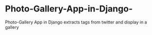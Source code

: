 # Photo-Gallery-App-in-Django-
Photo-Gallery App in Django extracts tags from twitter and display in a gallery 

